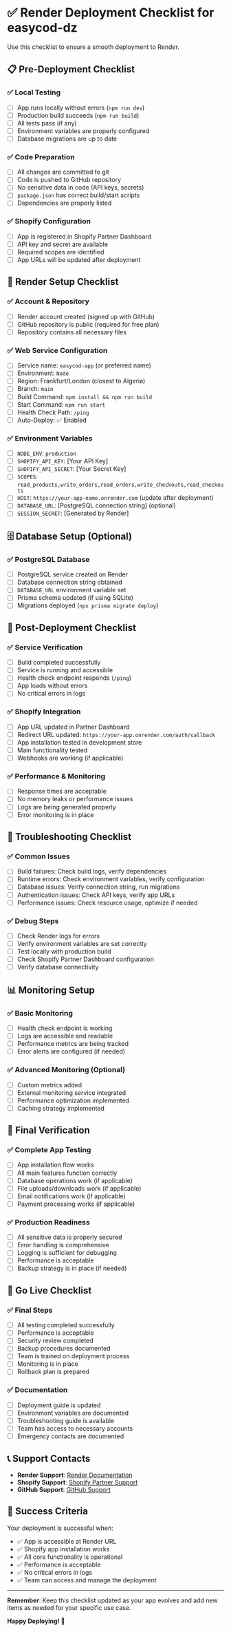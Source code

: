 # ✅ Render Deployment Checklist for easycod-dz

Use this checklist to ensure a smooth deployment to Render.

## 📋 Pre-Deployment Checklist

### ✅ Local Testing
- [ ] App runs locally without errors (`npm run dev`)
- [ ] Production build succeeds (`npm run build`)
- [ ] All tests pass (if any)
- [ ] Environment variables are properly configured
- [ ] Database migrations are up to date

### ✅ Code Preparation
- [ ] All changes are committed to git
- [ ] Code is pushed to GitHub repository
- [ ] No sensitive data in code (API keys, secrets)
- [ ] `package.json` has correct build/start scripts
- [ ] Dependencies are properly listed

### ✅ Shopify Configuration
- [ ] App is registered in Shopify Partner Dashboard
- [ ] API key and secret are available
- [ ] Required scopes are identified
- [ ] App URLs will be updated after deployment

## 🚀 Render Setup Checklist

### ✅ Account & Repository
- [ ] Render account created (signed up with GitHub)
- [ ] GitHub repository is public (required for free plan)
- [ ] Repository contains all necessary files

### ✅ Web Service Configuration
- [ ] Service name: `easycod-app` (or preferred name)
- [ ] Environment: `Node`
- [ ] Region: Frankfurt/London (closest to Algeria)
- [ ] Branch: `main`
- [ ] Build Command: `npm install && npm run build`
- [ ] Start Command: `npm run start`
- [ ] Health Check Path: `/ping`
- [ ] Auto-Deploy: ✅ Enabled

### ✅ Environment Variables
- [ ] `NODE_ENV`: `production`
- [ ] `SHOPIFY_API_KEY`: [Your API Key]
- [ ] `SHOPIFY_API_SECRET`: [Your Secret Key]
- [ ] `SCOPES`: `read_products,write_orders,read_orders,write_checkouts,read_checkouts`
- [ ] `HOST`: `https://your-app-name.onrender.com` (update after deployment)
- [ ] `DATABASE_URL`: [PostgreSQL connection string] (optional)
- [ ] `SESSION_SECRET`: [Generated by Render]

## 🗄️ Database Setup (Optional)

### ✅ PostgreSQL Database
- [ ] PostgreSQL service created on Render
- [ ] Database connection string obtained
- [ ] `DATABASE_URL` environment variable set
- [ ] Prisma schema updated (if using SQLite)
- [ ] Migrations deployed (`npx prisma migrate deploy`)

## 🔧 Post-Deployment Checklist

### ✅ Service Verification
- [ ] Build completed successfully
- [ ] Service is running and accessible
- [ ] Health check endpoint responds (`/ping`)
- [ ] App loads without errors
- [ ] No critical errors in logs

### ✅ Shopify Integration
- [ ] App URL updated in Partner Dashboard
- [ ] Redirect URL updated: `https://your-app.onrender.com/auth/callback`
- [ ] App installation tested in development store
- [ ] Main functionality tested
- [ ] Webhooks are working (if applicable)

### ✅ Performance & Monitoring
- [ ] Response times are acceptable
- [ ] No memory leaks or performance issues
- [ ] Logs are being generated properly
- [ ] Error monitoring is in place

## 🐛 Troubleshooting Checklist

### ✅ Common Issues
- [ ] Build failures: Check build logs, verify dependencies
- [ ] Runtime errors: Check environment variables, verify configuration
- [ ] Database issues: Verify connection string, run migrations
- [ ] Authentication issues: Check API keys, verify app URLs
- [ ] Performance issues: Check resource usage, optimize if needed

### ✅ Debug Steps
- [ ] Check Render logs for errors
- [ ] Verify environment variables are set correctly
- [ ] Test locally with production build
- [ ] Check Shopify Partner Dashboard configuration
- [ ] Verify database connectivity

## 📊 Monitoring Setup

### ✅ Basic Monitoring
- [ ] Health check endpoint is working
- [ ] Logs are accessible and readable
- [ ] Performance metrics are being tracked
- [ ] Error alerts are configured (if needed)

### ✅ Advanced Monitoring (Optional)
- [ ] Custom metrics added
- [ ] External monitoring service integrated
- [ ] Performance optimization implemented
- [ ] Caching strategy implemented

## 🎯 Final Verification

### ✅ Complete App Testing
- [ ] App installation flow works
- [ ] All main features function correctly
- [ ] Database operations work (if applicable)
- [ ] File uploads/downloads work (if applicable)
- [ ] Email notifications work (if applicable)
- [ ] Payment processing works (if applicable)

### ✅ Production Readiness
- [ ] All sensitive data is properly secured
- [ ] Error handling is comprehensive
- [ ] Logging is sufficient for debugging
- [ ] Performance is acceptable
- [ ] Backup strategy is in place (if needed)

## 🚀 Go Live Checklist

### ✅ Final Steps
- [ ] All testing completed successfully
- [ ] Performance is acceptable
- [ ] Security review completed
- [ ] Backup procedures documented
- [ ] Team is trained on deployment process
- [ ] Monitoring is in place
- [ ] Rollback plan is prepared

### ✅ Documentation
- [ ] Deployment guide is updated
- [ ] Environment variables are documented
- [ ] Troubleshooting guide is available
- [ ] Team has access to necessary accounts
- [ ] Emergency contacts are documented

## 📞 Support Contacts

- **Render Support**: [Render Documentation](https://render.com/docs)
- **Shopify Support**: [Shopify Partner Support](https://partners.shopify.com/support)
- **GitHub Support**: [GitHub Support](https://support.github.com)

## 🎉 Success Criteria

Your deployment is successful when:
- ✅ App is accessible at Render URL
- ✅ Shopify app installation works
- ✅ All core functionality is operational
- ✅ Performance is acceptable
- ✅ No critical errors in logs
- ✅ Team can access and manage the deployment

---

**Remember**: Keep this checklist updated as your app evolves and add new items as needed for your specific use case.

**Happy Deploying! 🚀**
